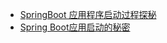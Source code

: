 

* [SpringBoot 应用程序启动过程探秘](https://www.codesheep.cn/2018/09/04/springboot-startup-process/) 
* [Spring Boot应用启动的秘密](https://www.cnblogs.com/crazymakercircle/p/13895735.html)
